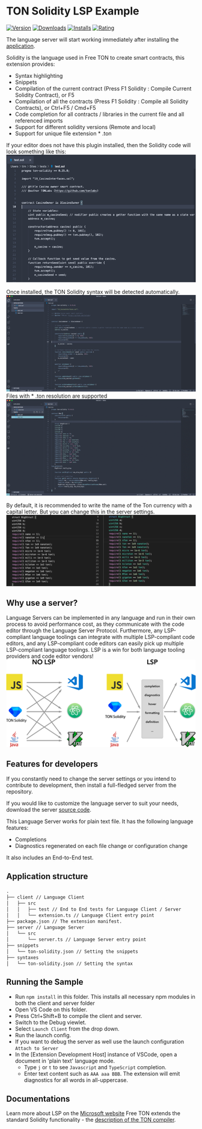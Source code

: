 # TON Solidity LSP Example

[![Version](https://vsmarketplacebadge.apphb.com/version/Timuchen.ton-solidity-language-server-bundle.svg)](https://marketplace.visualstudio.com/items?itemName=Timuchen.ton-solidity-language-server-bundle) [![Downloads](https://vsmarketplacebadge.apphb.com/downloads/Timuchen.ton-solidity-language-server-bundle.svg)](https://marketplace.visualstudio.com/items?itemName=Timuchen.ton-solidity-language-server-bundle) [![Installs](https://vsmarketplacebadge.apphb.com/installs/Timuchen.ton-solidity-language-server-bundle.svg)](https://marketplace.visualstudio.com/items?itemName=Timuchen.ton-solidity-language-server-bundle) [![Rating](https://vsmarketplacebadge.apphb.com/rating-star/Timuchen.ton-solidity-language-server-bundle.svg)](https://marketplace.visualstudio.com/items?itemName=Timuchen.ton-solidity-language-server-bundle#review-details)

The language server will start working immediately after installing the [application](https://marketplace.visualstudio.com/items?itemName=Timuchen.ton-solidity-language-server-bundle&ssr=false#overview).

Solidity is the language used in Free TON to create smart contracts, this extension provides:

- Syntax highlighting
- Snippets
- Compilation of the current contract (Press F1 Solidity : Compile Current Solidity Contract), or F5
- Compilation of all the contracts (Press F1 Solidity : Compile all Solidity Contracts), or Ctrl+F5 / Cmd+F5
- Code completion for all contracts / libraries in the current file and all referenced imports
- Support for different solidity versions (Remote and local)
- Support for unique file extension \* .ton

If your editor does not have this plugin installed, then the Solidity code will look something like this:
![Screenshot](screenshots/1.png)

Once installed, the TON Solidity syntax will be detected automatically.
![Screenshot](screenshots/2.png)
Files with \* .ton resolution are supported
![Screenshot](screenshots/3.png)

By default, it is recommended to write the name of the Ton currency with a capital letter. But you can change this in the server settings.
![Screenshot](screenshots/4.png)

## Why use a server?

Language Servers can be implemented in any language and run in their own process to avoid performance cost, as they communicate with the code editor through the Language Server Protocol. Furthermore, any LSP-compliant language toolings can integrate with multiple LSP-compliant code editors, and any LSP-compliant code editors can easily pick up multiple LSP-compliant language toolings. LSP is a win for both language tooling providers and code editor vendors!
![Screenshot](screenshots/5.png)

## Features for developers

If you constantly need to change the server settings or you intend to contribute to development, then install a full-fledged server from the repository.

If you would like to customize the language server to suit your needs, download the server [source code](https://github.com/Timuchen/ton-solidity-language-server).

This Language Server works for plain text file. It has the following language features:

- Completions
- Diagnostics regenerated on each file change or configuration change

It also includes an End-to-End test.

## Application structure

```
.
├── client // Language Client
│   ├── src
│   │   ├── test // End to End tests for Language Client / Server
│   │   └── extension.ts // Language Client entry point
├── package.json // The extension manifest.
├── server // Language Server
│   └── src
│       └── server.ts // Language Server entry point
├── snippets
│   └── ton-solidity.json // Setting the snippets
├── syntaxes
│   └── ton-solidity.json // Setting the syntax
```

## Running the Sample

- Run `npm install` in this folder. This installs all necessary npm modules in both the client and server folder
- Open VS Code on this folder.
- Press Ctrl+Shift+B to compile the client and server.
- Switch to the Debug viewlet.
- Select `Launch Client` from the drop down.
- Run the launch config.
- If you want to debug the server as well use the launch configuration `Attach to Server`
- In the [Extension Development Host] instance of VSCode, open a document in 'plain text' language mode.
  - Type `j` or `t` to see `Javascript` and `TypeScript` completion.
  - Enter text content such as `AAA aaa BBB`. The extension will emit diagnostics for all words in all-uppercase.

## Documentations

Learn more about LSP on the [Microsoft website](https://code.visualstudio.com/api/language-extensions/language-server-extension-guide)
Free TON extends the standard Solidity functionality - the [description of the TON compiler](https://github.com/tonlabs/TON-Solidity-Compiler/blob/master/API.md#special-contract-functions).
